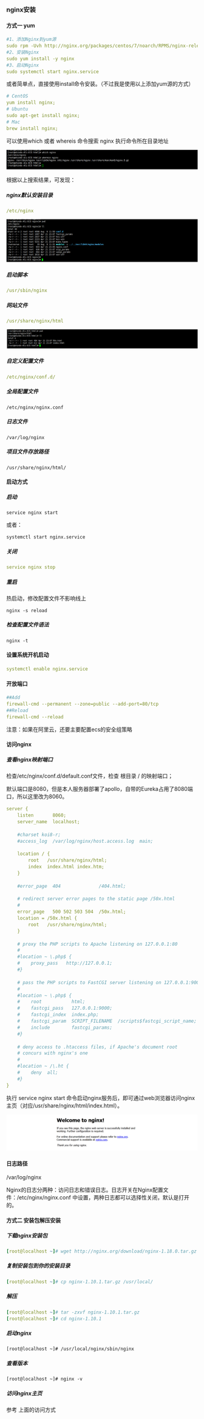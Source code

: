 

### nginx安装

#### 方式一 yum

```yml
#1、添加Nginx到yum源
sudo rpm -Uvh http://nginx.org/packages/centos/7/noarch/RPMS/nginx-release-centos-7-0.el7.ngx.noarch.rpm
#2、安装Nginx
sudo yum install -y nginx
#3、启动Nginx
sudo systemctl start nginx.service
```

或者简单点，直接使用install命令安装。（不过我是使用以上添加yum源的方式）

```yml
# CentOS
yum install nginx;
# Ubuntu
sudo apt-get install nginx;
# Mac
brew install nginx;
```

可以使用which 或者 whereis 命令搜索 nginx 执行命令所在目录地址

![](./images/3.png)

根据以上搜索结果，可发现：

##### nginx默认安装目录  

```yml
/etc/nginx
```

![](./images/1.png)

##### 启动脚本

```yml
/usr/sbin/nginx
```

##### 网站文件

```yml
/usr/share/nginx/html
```

![](./images/2.png)

##### 自定义配置文件

```yml
/etc/nginx/conf.d/
```

##### 全局配置文件

```
/etc/nginx/nginx.conf
```

##### 日志文件

```shell
/var/log/nginx
```

##### 项目文件存放路径

```shell
/usr/share/nginx/html/
```

#### 启动方式

##### 启动

```
service nginx start
```

或者：

```
systemctl start nginx.service
```

##### 关闭

```yml
service nginx stop
```

##### 重启

热启动，修改配置文件不影响线上

```
nginx -s reload
```

##### 检查配置文件语法

```
nginx -t
```



#### 设置系统开机启动

```yml
systemctl enable nginx.service
```

#### 开放端口

```yml
##Add
firewall-cmd --permanent --zone=public --add-port=80/tcp
##Reload
firewall-cmd --reload
```

注意：如果在阿里云，还要主要配置ecs的安全组策略



#### 访问nginx

##### 查看nginx映射端口

检查/etc/nginx/conf.d/default.conf文件，检查 根目录 /  的映射端口；

默认端口是8080，但是本人服务器部署了apollo，自带的Eureka占用了8080端口，所以这里改为8060。

```yml
server {
    listen       8060;
    server_name  localhost;

    #charset koi8-r;
    #access_log  /var/log/nginx/host.access.log  main;

    location / {
        root   /usr/share/nginx/html;
        index  index.html index.htm;
    }

    #error_page  404              /404.html;

    # redirect server error pages to the static page /50x.html
    #
    error_page   500 502 503 504  /50x.html;
    location = /50x.html {
        root   /usr/share/nginx/html;
    }

    # proxy the PHP scripts to Apache listening on 127.0.0.1:80
    #
    #location ~ \.php$ {
    #    proxy_pass   http://127.0.0.1;
    #}

    # pass the PHP scripts to FastCGI server listening on 127.0.0.1:9000
    #
    #location ~ \.php$ {
    #    root           html;
    #    fastcgi_pass   127.0.0.1:9000;
    #    fastcgi_index  index.php;
    #    fastcgi_param  SCRIPT_FILENAME  /scripts$fastcgi_script_name;
    #    include        fastcgi_params;
    #}

    # deny access to .htaccess files, if Apache's document root
    # concurs with nginx's one
    #
    #location ~ /\.ht {
    #    deny  all;
    #}
}
```

执行 service nginx start 命令启动nginx服务后，即可通过web浏览器访问nginx主页（对应/usr/share/nginx/html/index.html）。

![](./images/4.png)

#### 日志路径

/var/log/nginx

Nginx的日志分两种：访问日志和错误日志。日志开关在Nginx配置文件：/etc/nginx/nginx.conf 中设置，两种日志都可以选择性关闭，默认是打开的。



#### 方式二 安装包解压安装

##### 下载nginx安装包

```yml
[root@localhost ~]# wget http://nginx.org/download/nginx-1.18.0.tar.gz
```

##### 复制安装包到你的安装目录

```yml
[root@localhost ~]# cp nginx-1.10.1.tar.gz /usr/local/
```

##### 解压

```yml
[root@localhost ~]# tar -zxvf nginx-1.10.1.tar.gz
[root@localhost ~]# cd nginx-1.10.1
```

##### 启动nginx

```
[root@localhost ~]# /usr/local/nginx/sbin/nginx
```

##### 查看版本

```
[root@localhost ~]# nginx -v
```

##### 访问nginx主页

参考 上面的访问方式

